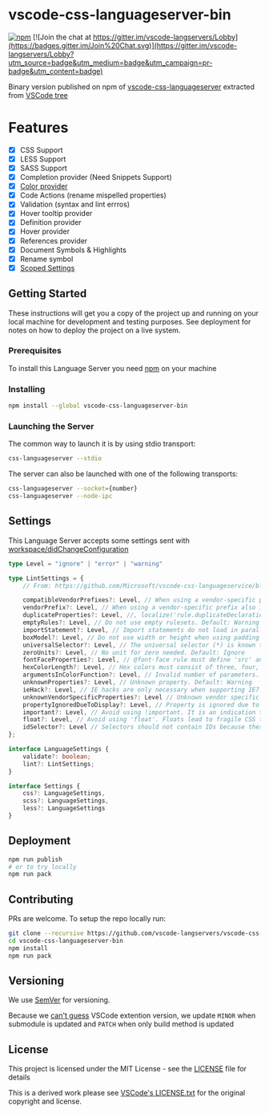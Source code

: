 # vscode-css-languageserver-bin

[![npm](https://img.shields.io/npm/v/vscode-css-languageserver-bin.svg)](https://www.npmjs.com/package/vscode-css-languageserver-bin)
[![Join the chat at https://gitter.im/vscode-langservers/Lobby](https://badges.gitter.im/Join%20Chat.svg)](https://gitter.im/vscode-langservers/Lobby?utm_source=badge&utm_medium=badge&utm_campaign=pr-badge&utm_content=badge)

Binary version published on npm of [vscode-css-languageserver](https://github.com/vscode-langservers/vscode-css-languageserver) extracted from [VSCode tree](https://github.com/Microsoft/vscode/tree/master/extensions/css/server)

# Features

- [x] CSS Support
- [x] LESS Support
- [x] SASS Support
- [x] Completion provider (Need Snippets Support)
- [x] [Color provider](https://github.com/Microsoft/vscode-languageserver-node/blob/master/protocol/src/protocol.colorProvider.proposed.md)
- [x] Code Actions (rename mispelled properties)
- [x] Validation (syntax and lint errros)
- [X] Hover tooltip provider
- [x] Definition provider
- [x] Hover provider
- [x] References provider
- [x] Document Symbols & Highlights
- [x] Rename symbol
- [x] [Scoped Settings](https://github.com/Microsoft/vscode-languageserver-node/blob/master/protocol/src/protocol.configuration.proposed.md)

## Getting Started

These instructions will get you a copy of the project up and running on your local machine for development and testing purposes. See deployment for notes on how to deploy the project on a live system.

### Prerequisites

To install this Language Server you need [npm](https://www.npmjs.com/get-npm) on your machine

### Installing

```bash
npm install --global vscode-css-languageserver-bin
```

### Launching the Server

The common way to launch it is by using stdio transport:

```bash
css-languageserver --stdio
```

The server can also be launched with one of the following transports:

```bash
css-languageserver --socket={number}
css-languageserver --node-ipc
```

## Settings

This Language Server accepts some settings sent with [workspace/didChangeConfiguration](https://microsoft.github.io/language-server-protocol/specification#workspace_didChangeConfiguration)

```typescript
type Level = "ignore" | "error" | "warning"

type LintSettings = {
	// From: https://github.com/Microsoft/vscode-css-languageservice/blob/master/src/services/lintRules.ts#L25

	compatibleVendorPrefixes?: Level, // When using a vendor-specific prefix make sure to also include all other vendor-specific properties. Default: Ignore
	vendorPrefix?: Level, // When using a vendor-specific prefix also include the standard property. Default: Warning
	duplicateProperties?: Level, //, localize('rule.duplicateDeclarations', "Do not use duplicate style definitions. Default: Ignore
	emptyRules?: Level, // Do not use empty rulesets. Default: Warning
	importStatement?: Level, // Import statements do not load in parallel. Default: Ignore
	boxModel?: Level, // Do not use width or height when using padding or border. Default: Ignore
	universalSelector?: Level, // The universal selector (*) is known to be slow. Default: Ignore
	zeroUnits?: Level, // No unit for zero needed. Default: Ignore
	fontFaceProperties?: Level, // @font-face rule must define 'src' and 'font-family' properties. Default: Warning
	hexColorLength?: Level, // Hex colors must consist of three, four, six or eight hex numbers. Default: Error
	argumentsInColorFunction?: Level, // Invalid number of parameters. Default: Error
	unknownProperties?: Level, // Unknown property. Default: Warning
	ieHack?: Level, // IE hacks are only necessary when supporting IE7 and older. Default: Ignore
	unknownVendorSpecificProperties?: Level // Unknown vendor specific property. Default: Ignore
	propertyIgnoredDueToDisplay?: Level, // Property is ignored due to the display. Default: Warning
	important?: Level, // Avoid using !important. It is an indication that the specificity of the entire CSS has gotten out of control and needs to be refactored. Default: Ignore
	float?: Level, // Avoid using 'float'. Floats lead to fragile CSS that is easy to break if one aspect of the layout changes. Default: Ignore
	idSelector?: Level // Selectors should not contain IDs because these rules are too tightly coupled with the HTML. Default: Ignore
};

interface LanguageSettings {
	validate?: boolean;
	lint?: LintSettings;
}

interface Settings {
	css?: LanguageSettings,
	scss?: LanguageSettings,
	less?: LanguageSettings
}
```

## Deployment

```bash
npm run publish
# or to try locally
npm run pack
```

## Contributing

PRs are welcome.
To setup the repo locally run:
```bash
git clone --recursive https://github.com/vscode-langservers/vscode-css-languageserver-bin
cd vscode-css-languageserver-bin
npm install
npm run pack
```

## Versioning

We use [SemVer](http://semver.org/) for versioning.

Because we [can't guess](https://github.com/vscode-langservers/vscode-css-languageserver/blob/master/package.json#L4) VSCode extention version, we update `MINOR` when submodule is updated and `PATCH` when only build method is updated

## License

This project is licensed under the MIT License - see the [LICENSE](LICENSE) file for details

This is a derived work please see [VSCode's LICENSE.txt](https://github.com/Microsoft/vscode/blob/master/LICENSE.txt) for the original copyright and license.

